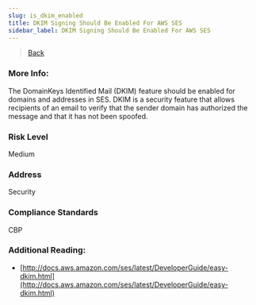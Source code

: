 ```yaml
---
slug: is_dkim_enabled
title: DKIM Signing Should Be Enabled For AWS SES
sidebar_label: DKIM Signing Should Be Enabled For AWS SES
---
```

> [Back](../../sesmonitoring)

### More Info:
The DomainKeys Identified Mail (DKIM) feature should be enabled for domains and addresses in SES. DKIM is a security feature that allows recipients of an email to verify that the sender domain has authorized the message and that it has not been spoofed.

### Risk Level
Medium

### Address
Security

### Compliance Standards
CBP

### Additional Reading:
- [http://docs.aws.amazon.com/ses/latest/DeveloperGuide/easy-dkim.html](http://docs.aws.amazon.com/ses/latest/DeveloperGuide/easy-dkim.html) 

